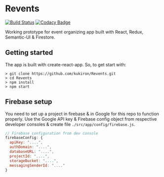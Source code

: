 # Revents

[![Build Status](https://travis-ci.org/kukiron/Revents.svg?branch=master)](https://travis-ci.org/kukiron/Revents) [![Codacy Badge](https://api.codacy.com/project/badge/Grade/45fef8b5a7674a7eb4240da934f545e1)](https://www.codacy.com/app/kukiron/Revents?utm_source=github.com&utm_medium=referral&utm_content=kukiron/Revents&utm_campaign=Badge_Grade)

Working prototype for event organizing app built with React, Redux, Semantic-UI & Firestore.

## Getting started

The app is built with create-react-app. So, to get start with:

```shell
> git clone https://github.com/kukiron/Revents.git
> cd Revents
> npm install
> npm start
```

## Firebase setup

You need to set up a project in firebase & in Google for this repo to function properly. Use the Google API key & Firebase config object from respective developer consoles & create file `./src/app/config/firebase.js`.

```javascript
// Firebase configuration from dev console
firebaseConfig: {
  apiKey: "....",
  authDomain: "....",
  databaseURL: "....",
  projectId: "....",
  storageBucket: "....",
  messagingSenderId: "...."
}
```
